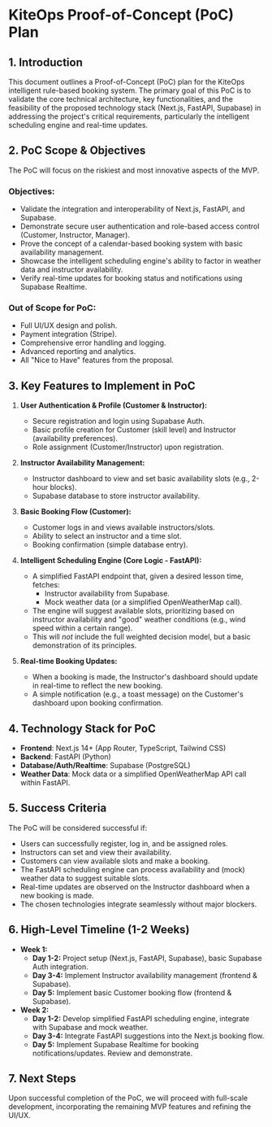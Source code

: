 # KiteOps Proof-of-Concept (PoC) Plan

## 1. Introduction

This document outlines a Proof-of-Concept (PoC) plan for the KiteOps intelligent rule-based booking system. The primary goal of this PoC is to validate the core technical architecture, key functionalities, and the feasibility of the proposed technology stack (Next.js, FastAPI, Supabase) in addressing the project's critical requirements, particularly the intelligent scheduling engine and real-time updates.

## 2. PoC Scope & Objectives

The PoC will focus on the riskiest and most innovative aspects of the MVP.

### Objectives:
*   Validate the integration and interoperability of Next.js, FastAPI, and Supabase.
*   Demonstrate secure user authentication and role-based access control (Customer, Instructor, Manager).
*   Prove the concept of a calendar-based booking system with basic availability management.
*   Showcase the intelligent scheduling engine's ability to factor in weather data and instructor availability.
*   Verify real-time updates for booking status and notifications using Supabase Realtime.

### Out of Scope for PoC:
*   Full UI/UX design and polish.
*   Payment integration (Stripe).
*   Comprehensive error handling and logging.
*   Advanced reporting and analytics.
*   All "Nice to Have" features from the proposal.

## 3. Key Features to Implement in PoC

1.  **User Authentication & Profile (Customer & Instructor):**
    *   Secure registration and login using Supabase Auth.
    *   Basic profile creation for Customer (skill level) and Instructor (availability preferences).
    *   Role assignment (Customer/Instructor) upon registration.

2.  **Instructor Availability Management:**
    *   Instructor dashboard to view and set basic availability slots (e.g., 2-hour blocks).
    *   Supabase database to store instructor availability.

3.  **Basic Booking Flow (Customer):**
    *   Customer logs in and views available instructors/slots.
    *   Ability to select an instructor and a time slot.
    *   Booking confirmation (simple database entry).

4.  **Intelligent Scheduling Engine (Core Logic - FastAPI):**
    *   A simplified FastAPI endpoint that, given a desired lesson time, fetches:
        *   Instructor availability from Supabase.
        *   Mock weather data (or a simplified OpenWeatherMap call).
    *   The engine will suggest available slots, prioritizing based on instructor availability and "good" weather conditions (e.g., wind speed within a certain range).
    *   This will *not* include the full weighted decision model, but a basic demonstration of its principles.

5.  **Real-time Booking Updates:**
    *   When a booking is made, the Instructor's dashboard should update in real-time to reflect the new booking.
    *   A simple notification (e.g., a toast message) on the Customer's dashboard upon booking confirmation.

## 4. Technology Stack for PoC

*   **Frontend**: Next.js 14+ (App Router, TypeScript, Tailwind CSS)
*   **Backend**: FastAPI (Python)
*   **Database/Auth/Realtime**: Supabase (PostgreSQL)
*   **Weather Data**: Mock data or a simplified OpenWeatherMap API call within FastAPI.

## 5. Success Criteria

The PoC will be considered successful if:
*   Users can successfully register, log in, and be assigned roles.
*   Instructors can set and view their availability.
*   Customers can view available slots and make a booking.
*   The FastAPI scheduling engine can process availability and (mock) weather data to suggest suitable slots.
*   Real-time updates are observed on the Instructor dashboard when a new booking is made.
*   The chosen technologies integrate seamlessly without major blockers.

## 6. High-Level Timeline (1-2 Weeks)

*   **Week 1:**
    *   **Day 1-2:** Project setup (Next.js, FastAPI, Supabase), basic Supabase Auth integration.
    *   **Day 3-4:** Implement Instructor availability management (frontend & Supabase).
    *   **Day 5:** Implement basic Customer booking flow (frontend & Supabase).
*   **Week 2:**
    *   **Day 1-2:** Develop simplified FastAPI scheduling engine, integrate with Supabase and mock weather.
    *   **Day 3-4:** Integrate FastAPI suggestions into the Next.js booking flow.
    *   **Day 5:** Implement Supabase Realtime for booking notifications/updates. Review and demonstrate.

## 7. Next Steps

Upon successful completion of the PoC, we will proceed with full-scale development, incorporating the remaining MVP features and refining the UI/UX.

